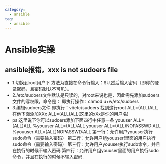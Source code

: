 ```yaml
---
category:
  - ansible
tag:
  - ansible
---
```

# Ansible实操

## ansible报错，xxx is not sudoers file

- 1.切换到root用户下
  方法为直接在命令行输入：$U,然后输入密码（即你的登录密码，且密码默认不可见）。
- 2./etc/sudoers文件默认是只读的，对root来说也是，因此需先添加sudoers文件的写权限，命令是：
  即执行操作：chmod u+w/etc/sudoers
- 3.编辑sudoers文件
  即执行：vi/etc/sudoers
  找到这行root ALL=(ALL)ALL,在他下面添加XXx ALL=(ALL)ALL(这里的xXx是你的用户名)
- ps:这里说下你可以sudoers添加下面四行中任意一条
  youuser ALL=(ALL)ALL
  %youuser ALL=(ALL)ALL
  youuser ALL=(ALL)NOPASSWD:ALL
  %youuser ALL=(ALL)NOPASSWD:ALL
  第一行：允许用户youuser执行sudo命令（需要输入密码）
  第二行：允许用户组youuser!里面的用户执行sudo命令（需要输入密码）
  第三行：允许用户youuser执行sudo命令，并且在执行的时候不输入密码
  第四行：允许用户组youuser里面的用户执行sudo命令，并且在执行的时候不输入密码.



